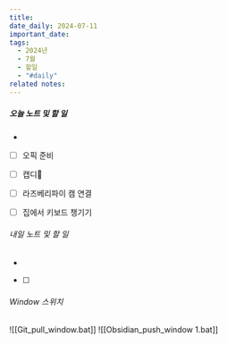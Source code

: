 ```yaml
---
title: 
date_daily: 2024-07-11
important_date: 
tags:
  - 2024년
  - 7월
  - 할일
  - "#daily"
related notes:
---
```

##### 오늘 노트 및 할 일 
- 
- [ ] 오픽 준비
- [ ] 캡디🔼 
- [ ] 라즈베리파이 캠 연결
- [ ] 집에서 키보드 챙기기





###### 내일 노트 및 할 일
- 
- [ ] 


######  Window 스위치
![[Git_pull_window.bat]]
![[Obsidian_push_window 1.bat]]

